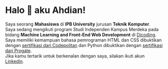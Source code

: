# Halo 👋 aku Ahdian!

Saya seorang **Mahasiswa** di **IPB University** jurusan **Teknik Komputer**.\
Saya sedang mengikuti program Studi Independen Kampus Merdeka pada bidang **Machine Learning and Front-End Web Development** di [Dicoding](https://www.dicoding.com/).\
Saya memiliki kemampuan bahasa pemrograman HTML dan CSS dibuktikan dengan [sertifikasi dari Codepolitan](https://www.codepolitan.com/c/PSOVOM5/) dan Python dibuktikan dengan [sertifikasi dari Progate](https://progate.com/course_certificate/9a816d3bqmewv5).\
Jika kamu tertarik untuk berkenalan dengan saya, silakan ikuti akun [Linkedin](https://www.linkedin.com/in/ahdianmirza/).

